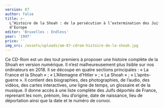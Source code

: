 ```yaml
---
version: 87
author: false
title: >-
  L’Histoire de la Shoah : de la persécution à l’extermination des Juifs
  d’Europe
editor: 'Bruxelles : Endless'
year: '1997'
price: ''
img_src: /assets/uploads/am-87-cdrom-histoire-de-la-shoah.jpg
---
```

Ce CD-Rom est un des tout premiers à proposer une histoire complète
 de la Shoah en version numérique. Il n’est malheureusement plus
 lisible sur nos ordinateurs en 2018. Il se découpe en quatre sections
 principales : « La France et la Shoah » ; « L’Allemagne d’Hitler » ;
 « La Shoah » ; « L’après-guerre ». Il contient des biographies, des
 photographies, de l’audio, des vidéos, des cartes interactives, une
 ligne de temps, un glossaire et de la musique. Il donne accès à une
 liste complète des Juifs déportés de France, reprenant les nom, prénom,
 lieu d’origine, date de naissance, lieu de déportation ainsi que
 la date et le numéro de convoi.
